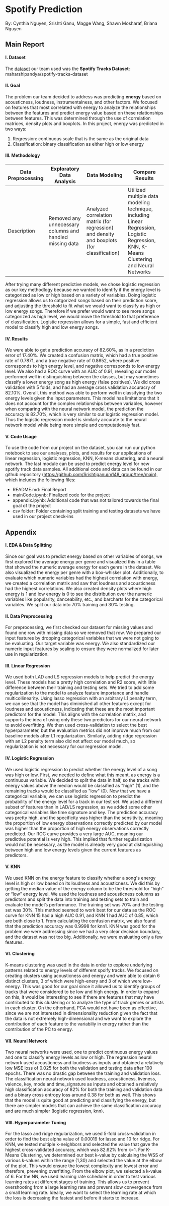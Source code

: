 # Spotify Prediction
By: Cynthia Nguyen, Srishti Ganu, Magge Wang, Shawn Mosharaf, Briana Nguyen

## Main Report

#### I. Dataset 
The [dataset](https://huggingface.co/datasets/maharshipandya/spotify-tracks-dataset?library=pandas) our team used was the **Spotify Tracks Dataset**: maharshipandya/spotify-tracks-dataset

#### II. Goal 
The problem our team decided to address was predicting **energy** based on acousticness, loudness, instrumentalness, and other factors. We focused on features that most correlated with energy to analyze the relationships between the features and predict energy value based on these relationships between features. This was determined through the use of correlation matrices, density plots and boxplots.
In this project, energy was predicted in two ways: 
1. Regression: continuous scale that is the same as the original data
2. Classification: binary classification as either high or low energy

#### III. Methodology
Data Preprocessing  | Exploratory Data Analysis | Data Modeling | Compare Results 
------------- | ------------- | ------------- | ----------- 
Description | Removed any unnecessary columns and handled missing data | Analyzed correlation matrix (for regression) and density and boxplots (for classification) | Utilized multiple data modeling technique, including Linear Regression, Logistic Regression, KNN, K-Means Clustering and Neural Networks | Selected our best model based on complexity and model performance 

After trying many different predictive models, we chose logistic regression as our key methodlogy because we wanted to identify if the energy level is categorized as low or high based on a variety of variables.  Doing logistic regression allows us to catgorized songs based on their prediction score, and adjusting the threshold to fit what we would want to classify as high or low energy songs. Therefore if we prefer would want to see more songs categorized as high level, we would move the threshold to that preference of classification. Logistic regression allows for a simple, fast and efficient model to classify high and low energy songs.

#### IV.  Results
We were able to get a prediction accuracy of 82.60%, as in a prediction error of 17.40%.  We created a confusion matrix, which had a true positive rate of 0.7871, and a true negative rate of 0.8652, where positive corresponds to high energy level, and negative corresponds to low energy level.  We also had a ROC curve with an AUC of 0.91, revealing our model performed well in distinguishing between the classes, but may sometimes classify a lower energy song as high energy (false positives).  We did cross validation with 5 folds, and had an average cross validation accuracry of 82.10%.  Overall, this method was able to perform well in classifying the two energy levels given the input parameters.  This model has limitations that it does not account for the complex relationships between variables, however when comparing with the neural network model, the prediction the accuracy is 82.70%, which is very similar to our logistic regression model. Thus the logistic regression model is similarly accurate to the neural network model while being more simple and computationaly fast.

#### V. Code Usage
To use the code from our project on the dataset, you can run our python notebook to see our analyses, plots, and results for our applications of linear regression, logistic regression, KNN, K-means clustering, and a neural network. The last module can be used to predict energy level for new spotify track data samples. All additional code and data can be found in our github repository (https://github.com/Srishtiganu/m148_group/tree/main), which includes the following files:
  * README.md: Final Report
  * mainCode.ipynb: Finalized code for the project
  * appendix.ipynb: Additional code that was not tailored towards the final goal of the project
  * csv folder: Folder containing split training and testing datasets we have used in our project check-ins

## Appendix

#### I. EDA & Data Splitting
Since our goal was to predict energy based on other variables of songs, we first explored the average energy per genre and visualized this in a table that showed the numeric average energy for each genre in the dataset. We also visualized the energy per genre with a box-whisker plot. Additionally, to evaluate which numeric variables had the highest correlation with energy, we created a correlation matrix and saw that loudness and acousticness had the highest correlations. We also created density plots where high energy is 1 and low energy is 0 to see the distribution over the numeric variables like popularity, danceability, etc., and barcharts for the categorical variables. We split our data into 70% training and 30% testing.

#### II. Data Preprocessing
For preprocessing, we first checked our dataset for missing values and found one row with missing data so we removed that row. We prepared our input features by dropping categorical variables that we were not going to be evaluating. Our target variable was energy. We also standardized our numeric input features by scaling to ensure they were normalized for later use in regularization.

#### III. Linear Regression
We used both LAD and LS regression models to help predict the energy level. These models had a pretty high correlation and R2 score, with little difference between their training and testing sets. We tried to add some regularization to the model to analyze feature importance and handle multicollinearity. Using lasso regression with an arbitrary L1 penalty term, we can see that the model has diminished all other features except for loudness and acousticness, indicating that these are the most important predictors for the model. This aligns with the correlation matrix, and supports the idea of using only these two predictors for our neural network to avoid overfitting. We then used cross-validation to select the best hyperparameter, but the evaluation metrics did not improve much from our baseline models after L1 regularization. Similarly, adding ridge regression with an L2 penalty term also did not affect our model much, so regularization is not necessary for our regression model.

#### IV. Logistic Regression
We used logistic regression to predict whether the energy level of a song was high or low. First, we needed to define what this meant, as energy is a continuous variable. We decided to split the data in half, so the tracks with energy values above the median would be classified as "high" (1), and the remaining tracks would be classified as "low" (0). Now that we have a categorical variable, we can use logistic regression to predict the probability of the energy level for a track in our test set. We used a different subset of features than in LAD/LS regression, as we added some other categorical variables like time signature and key. The prediction accuracy was pretty high, and the specificity was higher than the sensitivity, meaning the proportion of low energy observations correctly predicted by our model was higher than the proportion of high energy observations correctly predicted. Our ROC curve provides a very large AUC, meaning our predictive potential is very high. This implied that further regularization would not be necessary, as the model is already very good at distinguishing between high and low energy levels given the current features as predictors.

#### V. KNN
We used KNN on the energy feature to classify whether a song's energy level is high or low based on its loudness and acousticness. We did this by getting the median value of the energy column to be the threshold for “high” or “low” energy level. We used the loudness and acousticness columns as predictors and split the data into training and testing sets to train and evaluate the model’s performance. The training set was 70% and the testing set was 30%. This method seemed to work best for our data as the ROC curve for KNN 15 had a high AUC 0.91, and KNN 1 had AUC of 0.85, which are both close to 1. From calculating the confusion matrix, we also found that the prediction accuracy was 0.9998 for knn1. KNN was good for the problem we were addressing since we had a very clear decision boundary, and the dataset was not too big. Additionally, we were evaluating only a few features.

#### VI. Clustering
K-means clustering was used in the data in order to explore underlying patterns related to energy levels of different spoify tracks. We focused on creating clusters using acousticness and energy and were able to obtain 6 distinct clusters, 3 of which were high-enery and 3 of which were low-energy. This was good for our goal since it allowed us to identify groups of tracks that were considered to be low and high energy. In order to expand on this, it would be interesting to see if there are features that may have contributed to this clustering or to analyze the type of track genres or artists in each cluster. On the otherhand, PCA would not have been as effective, since we are not interested in dimensionality reduction given the fact that the data is not extremely high-dimensional and we want to explore the contribution of each feature to the variabiliy in energy rather than the contribution of the PC to energy.

#### VII. Neural Network
Two neural networks were used, one to predict continuous energy values and one to classify energy levels as low or high. The regression neural network used acousticness and loudness as inputs and obtained a relatively low MSE loss of 0.025 for both the validation and testing data after 100 epochs. There was no drastic gap between the training and validation loss. The classification neural network used loudness, acousticness, liveness, valence, key, mode and time_signature as inputs and obtained a relatively high classification accuracy of 82% for both the training and validation data and a binary cross entropy loss around 0.38 for both as well. This shows that the model is quite good at predicting and classifying the energy, but there are simpler models that can achieve the same classification accuracy and are much simpler (logistic regression, knn).

#### VIII. Hyperparameter Tuning
For the lasso and ridge regularization, we used 5-fold cross-validation in order to find the best alpha value of 0.00019 for lasso and 10 for ridge.
For KNN, we tested multiple k-neighbors and selected the value that gave the highest cross-validated accuracy, which was 82.62% from k=1.
For K-Means Clustering, we determined our best k-value by calculaing the WSS of various k-values within the range (1,30) and selected the value at the elbow of the plot. This would ensure the lowest complexity and lowest error and therefore, prevening overfitting. From the elbow plot, we selected a k-value of 6.
For the NN, we used learning rate scheduler in order to test various learning rates at different stages of training. This allows us to prevent overshooting from a large learning rate and prevent slow convergence from a small learning rate. Ideally, we want to select the learning rate at which the loss is decreasing the fastest and before it starts to increase.
